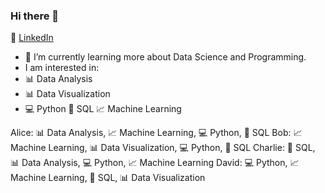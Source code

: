 ### Hi there 👋
:office: [LinkedIn](https://www.linkedin.com/in/shrustigasr/)
- 🌱 I’m currently learning more about Data Science and Programming.
- I am interested in:
- :bar_chart: Data Analysis
- :bar_chart: Data Visualization
- :computer: Python
:file_folder: SQL
:chart_with_upwards_trend: Machine Learning

Alice: :bar_chart: Data Analysis, :chart_with_upwards_trend: Machine Learning, :computer: Python, :file_folder: SQL
Bob: :chart_with_upwards_trend: Machine Learning, :bar_chart: Data Visualization, :computer: Python, :file_folder: SQL
Charlie: :file_folder: SQL, :bar_chart: Data Analysis, :computer: Python, :chart_with_upwards_trend: Machine Learning
David: :computer: Python, :chart_with_upwards_trend: Machine Learning, :file_folder: SQL, :bar_chart: Data Visualization

<!--
**ShrustigaSR/ShrustigaSR** is a ✨ _special_ ✨ repository because its `README.md` (this file) appears on your GitHub profile.

Here are some ideas to get you started:

- 🔭 I’m currently working on ...
- 🌱 I’m currently learning ...
- 👯 I’m looking to collaborate on ...
- 🤔 I’m looking for help with ...
- 💬 Ask me about ...
- 📫 How to reach me: ...
- 😄 Pronouns: ...
- ⚡ Fun fact: ...
-->
